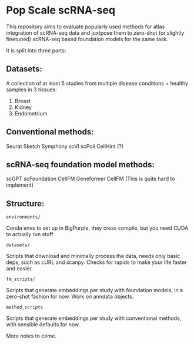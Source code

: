 # Pop Scale scRNA-seq

This repository aims to evaluate popularly used methods for atlas integration of scRNA-seq data and juxtpose them to zero-shot (or slightly finetuned) scRNA-seq based foundation models for the same task.

It is split into three parts:

## Datasets:

A collection of at least 5 studies from multiple disease conditions + healthy samples in 3 tissues:

1. Breast
2. Kidney
3. Endometrium


## Conventional methods:

Seurat Sketch 
Symphony
scVI
scPoli
CellHint (?)

## scRNA-seq foundation model methods:

scGPT
scFoundation
CellFM
Geneformer
CellFM (This is quite hard to implement)

## Structure:

```
environments/
```

Conda envs to set up in BigPurple, they cross compile, but you need CUDA to actually run stuff

```
datasets/
```

Scripts that download and minimally process the data, needs only basic deps, such as cURL and scanpy. Checks for rapids to make your life faster and easier.

```
fm_scripts/
```

Scripts that generate embeddings per study with foundation models, in a zero-shot fashion for now. Work on anndata objects.

```
method_scripts
```

Scripts that generate embeddings per study with conventional methods, with sensible defaults for now.


More notes to come.

